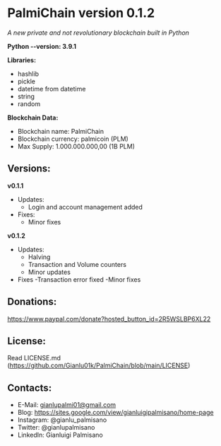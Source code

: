 # PalmiChain version 0.1.2
*A new private and not revolutionary blockchain built in Python*

**Python --version: 3.9.1**

**Libraries:**
- hashlib
- pickle
- datetime from datetime
- string
- random

**Blockchain Data:**
- Blockchain name: PalmiChain
- Blockchain currency: palmicoin (PLM)
- Max Supply: 1.000.000.000,00 (1B PLM)

## Versions:
**v0.1.1**
- Updates: 
  - Login and account management added
- Fixes:
  - Minor fixes

**v0.1.2**
- Updates:
  - Halving
  - Transaction and Volume counters
  - Minor updates
- Fixes
  -Transaction error fixed
  -Minor fixes

## Donations: 
https://www.paypal.com/donate?hosted_button_id=2R5WSLBP6XL22

## License:
Read LICENSE.md (https://github.com/Gianlu01k/PalmiChain/blob/main/LICENSE)

## Contacts:
- E-Mail: gianlupalmi01@gmail.com
- Blog: https://sites.google.com/view/gianluigipalmisano/home-page
- Instagram: @gianlu_palmisano
- Twitter: @gianlupalmisano
- LinkedIn: Gianluigi Palmisano
